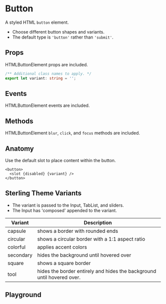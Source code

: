 <script>
  import Playground from './ButtonPlayground.svelte';
</script>

# Button

A styled HTML `button` element.

- Choose different button shapes and variants.
- The default type is `'button'` rather than `'submit'`.

## Props

HTMLButtonElement props are included.

```ts
/** Additional class names to apply. */
export let variant: string = '';
```

## Events

HTMLButtonElement events are included.

## Methods

HTMLButtonElement `blur`, `click`, and `focus` methods are included.

## Anatomy

Use the default slot to place content within the button.

```svelte
<button>
  <slot {disabled} {variant} />
</button>
```

## Sterling Theme Variants

- The variant is passed to the Input, TabList, and sliders.
- The Input has 'composed' appended to the variant.

| Variant   | Description                                                            |
| --------- | ---------------------------------------------------------------------- |
| capsule   | shows a border with rounded ends                                       |
| circular  | shows a circular border with a 1:1 aspect ratio                        |
| colorful  | applies accent colors                                                  |
| secondary | hides the background until hovered over                                |
| square    | shows a square border                                                  |
| tool      | hides the border entirely and hides the background until hovered over. |

## Playground

<Playground />
